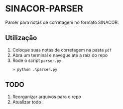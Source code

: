 # SINACOR-PARSER
Parser para notas de corretagem no formato SINACOR. 

## Utilização

1. Coloque suas notas de corretagem na pasta `pdf`
2. Abra um terminal e navegue até a raíz do repo
3. Rode o script `parser.py`
    ```
    > python .\parser.py
    ```

## TODO
1. Reorganizar arquivos para o repo
2. Atualizar todo .
